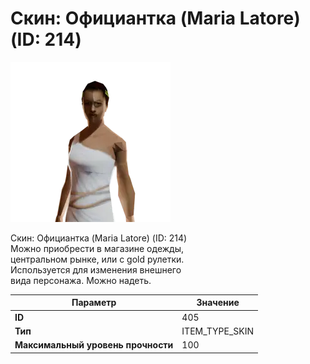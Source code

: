 # Скин: Официантка (Maria Latore) (ID: 214)

![Item Image](../img/405.webp?raw=true)

Скин: Официантка (Maria Latore) (ID: 214)<br>Можно приобрести в магазине одежды,<br>центральном рынке, или с gold рулетки.<br>Используется для изменения внешнего<br>вида персонажа. Можно надеть.


| Параметр | Значение |
|----------|----------|
| **ID** | 405 |
| **Тип** | ITEM_TYPE_SKIN |
| **Максимальный уровень прочности** | 100 |

